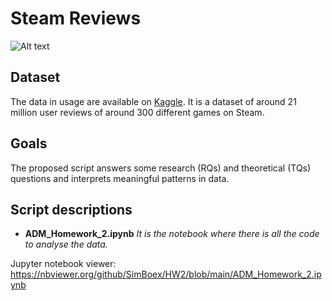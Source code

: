 # Steam Reviews 

![Alt text](https://camo.githubusercontent.com/b09870e49515c8c43bb50b698bc76d9e8cb484d0b93756cb1d1c0bf6f254a528/68747470733a2f2f7777772e766f7274657a2e6e65742f636f6e74656e7474656c6c65722e7068703f63743d6e65777326616374696f6e3d66696c652669643d3138363533)
  
## Dataset
The data in usage are available on [Kaggle](https://www.kaggle.com/najzeko/steam-reviews-2021).
It is a dataset of around 21 million user reviews of around 300 different games on Steam.

## Goals
The proposed script answers some research (RQs) and theoretical (TQs) questions and interprets meaningful patterns in data. 

## Script descriptions

- **ADM_Homework_2.ipynb**
*It is the notebook where there is all the code to analyse the data.*

Jupyter notebook viewer:
https://nbviewer.org/github/SimBoex/HW2/blob/main/ADM_Homework_2.ipynb

